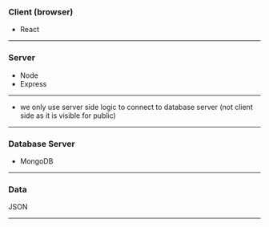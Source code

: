 ### Client (browser)

- React

---

### Server

- Node
- Express

---

- we only use server side logic to connect to database server (not client side as it is visible for public)

---

### Database Server

- MongoDB

---

### Data

JSON

---
